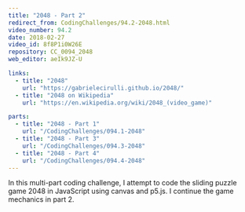 ```yaml
---
title: "2048 - Part 2"
redirect_from: CodingChallenges/94.2-2048.html
video_number: 94.2
date: 2018-02-27
video_id: 8f8P1i0W26E
repository: CC_0094_2048
web_editor: aeIk9JZ-U

links:
  - title: "2048"
    url: "https://gabrielecirulli.github.io/2048/"
  - title: "2048 on Wikipedia"
    url: "https://en.wikipedia.org/wiki/2048_(video_game)"

parts:
  - title: "2048 - Part 1"
    url: "/CodingChallenges/094.1-2048"
  - title: "2048 - Part 3"
    url: "/CodingChallenges/094.3-2048"
  - title: "2048 - Part 4"
    url: "/CodingChallenges/094.4-2048"
---
```


In this multi-part coding challenge, I attempt to code the sliding puzzle game 2048 in JavaScript using canvas and p5.js. I continue the game mechanics in part 2.
